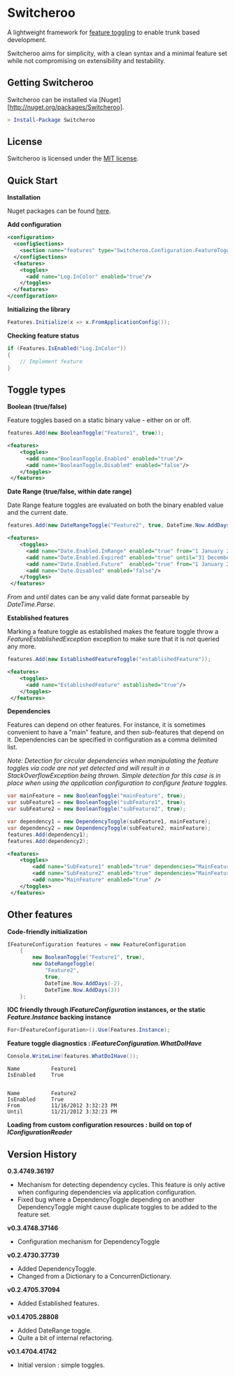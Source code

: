 Switcheroo
==========

A lightweight framework for [feature toggling](http://martinfowler.com/bliki/FeatureToggle.html) to enable trunk based development.

Switcheroo aims for simplicity, with a clean syntax and a minimal feature set while not compromising on extensibility and testability.

Getting Switcheroo
------------------

Switcheroo can be installed via [Nuget][http://nuget.org/packages/Switcheroo].

```powershell
> Install-Package Switcheroo 
```

License
--------

Switcheroo is licensed under the [MIT license](http://opensource.org/licenses/MIT).


Quick Start
------------

**Installation**

Nuget packages can be found [here](https://www.nuget.org/packages/Switcheroo).

**Add configuration**

```xml
<configuration>
  <configSections>
    <section name="features" type="Switcheroo.Configuration.FeatureToggleConfiguration, Switcheroo"/>
  </configSections>
  <features>
    <toggles>
      <add name="Log.InColor" enabled="true"/>
    </toggles>
  </features>
</configuration>
```

**Initializing the library**

```c#
Features.Initialize(x => x.FromApplicationConfig());
```

**Checking feature status**

```c#
if (Features.IsEnabled("Log.InColor"))
{
    // Implement feature
}
```


Toggle types
--------------

**Boolean (true/false)**

Feature toggles based on a static binary value - either on or off.

```c#
features.Add(new BooleanToggle("Feature1", true));
```

```xml
<features>
    <toggles>
      <add name="BooleanToggle.Enabled" enabled="true"/>
      <add name="BooleanToggle.Disabled" enabled="false"/>
    </toggles>
 </features>
```

**Date Range (true/false, within date range)**

Date Range feature toggles are evaluated on both the binary enabled value and the current date.

```c#
features.Add(new DateRangeToggle("Feature2", true, DateTime.Now.AddDays(5), null));
```

```xml
<features>
    <toggles>
      <add name="Date.Enabled.InRange" enabled="true" from="1 January 2010" until="31 December 2050"/>
      <add name="Date.Enabled.Expired" enabled="true" until="31 December 2010"/>
      <add name="Date.Enabled.Future"  enabled="true" from="1 January 2050"/>
      <add name="Date.Disabled" enabled="false"/>
    </toggles>
 </features>
```
_From_ and _until_ dates can be any valid date format parseable by _DateTime.Parse_.


**Established features**

Marking a feature toggle as established makes the feature toggle throw a _FeatureEstablishedException_ exception to make sure that it is not queried any more.  

```c#
features.Add(new EstablishedFeatureToggle("establishedFeature"));
```

```xml
<features>
    <toggles>
      <add name="EstablishedFeature" established="true"/>
    </toggles>
 </features>
```

**Dependencies**

Features can depend on other features.  For instance, it is sometimes convenient to have a "main" feature, and then sub-features that depend on it.  Dependencies can be specified in configuration as a comma delimited list.

_Note: Detection for circular dependencies when manipulating the feature toggles via code are not yet detected and will result in a StackOverflowException being thrown.  Simple detection for this case is in place when using the application configuration to configure feature toggles._

```c#
var mainFeature = new BooleanToggle("mainFeature", true);
var subFeature1 = new BooleanToggle("subFeature1", true);
var subFeature2 = new BooleanToggle("subFeature2", true);

var dependency1 = new DependencyToggle(subFeature1, mainFeature);
var dependency2 = new DependencyToggle(subFeature2, mainFeature);
features.Add(dependency1);
features.Add(dependency2);
```

```xml
<features>
    <toggles>
        <add name="SubFeature1" enabled="true" dependencies="MainFeature"/>
        <add name="SubFeature2" enabled="true" dependencies="MainFeature"/>
        <add name="MainFeature" enabled="true" />
    </toggles>
 </features>
```

Other features  
----------------

**Code-friendly initialization**

```c#
IFeatureConfiguration features = new FeatureConfiguration
    {
        new BooleanToggle("Feature1", true),
        new DateRangeToggle(
            "Feature2",
            true,
            DateTime.Now.AddDays(-2),
            DateTime.Now.AddDays(3))
    };
```

**IOC friendly through _IFeatureConfiguration_ instances, or the static _Feature.Instance_ backing instance**

```c#
For<IFeatureConfiguration>().Use(Features.Instance);
```

**Feature toggle diagnostics : _IFeatureConfiguration.WhatDoIHave_**

```c#
Console.WriteLine(features.WhatDoIHave());
```
```text
Name          Feature1
IsEnabled     True


Name          Feature2
IsEnabled     True
From          11/16/2012 3:32:23 PM
Until         11/21/2012 3:32:23 PM
```

**Loading from custom configuration resources :  build on top of _IConfigurationReader_**

Version History
---------------
**0.3.4749.36197**

- Mechanism for detecting dependency cycles.  This feature is only active when configuring dependencies via application configuration.
- Fixed bug where a DependencyToggle depending on another DependencyToggle might cause duplicate toggles to be added to the feature set. 

**v0.3.4748.37146**

- Configuration mechanism for DependencyToggle

**v0.2.4730.37739**

- Added DependencyToggle.
- Changed from a Dictionary to a ConcurrenDictionary.

**v0.2.4705.37094**

- Added Established features.

**v0.1.4705.28808**

- Added DateRange toggle.
- Quite a bit of internal refactoring.	

**v0.1.4704.41742**

- Initial version : simple toggles.
